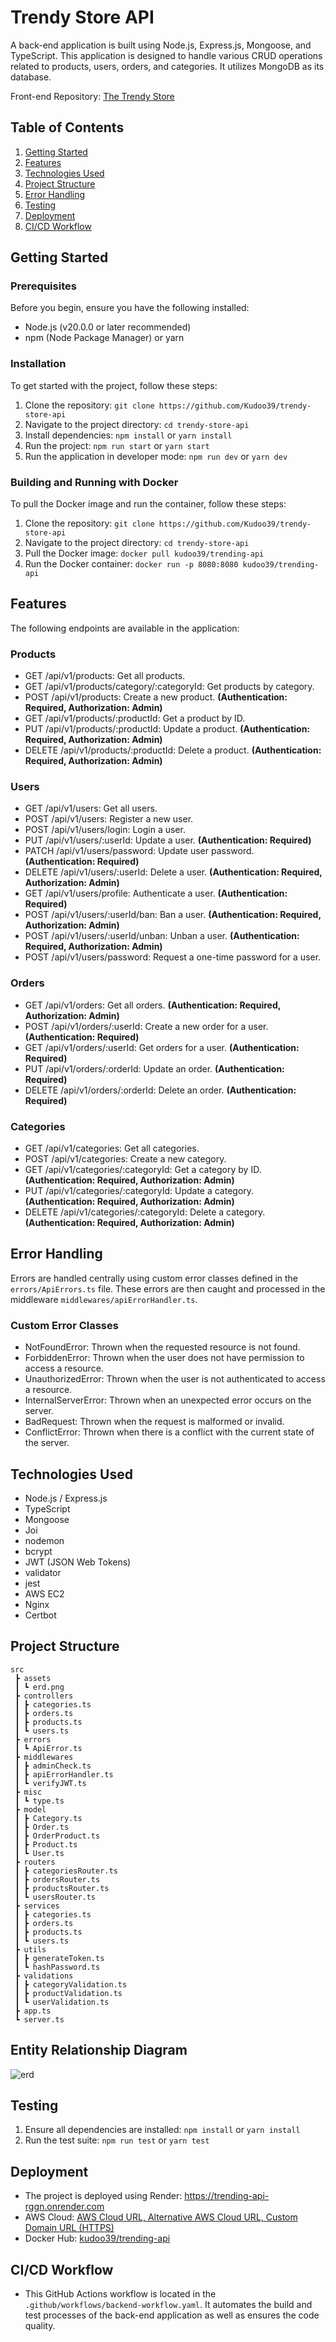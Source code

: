 # Trendy Store API

A back-end application is built using Node.js, Express.js, Mongoose, and TypeScript. This application is designed to handle various CRUD operations related to products, users, orders, and categories. It utilizes MongoDB as its database.

Front-end Repository: [The Trendy Store](https://github.com/Kudoo39/the-trendy-store)

## Table of Contents

1. [Getting Started](#getting-started)
2. [Features](#features)
3. [Technologies Used](#technologies-used)
4. [Project Structure](#project-structure)
5. [Error Handling](#error-handling)
6. [Testing](#testing)
7. [Deployment](#deployment)
8. [CI/CD Workflow](#ci-cd-workflow)

## Getting Started

### Prerequisites

Before you begin, ensure you have the following installed:

- Node.js (v20.0.0 or later recommended)
- npm (Node Package Manager) or yarn


### Installation

To get started with the project, follow these steps:

1. Clone the repository: `git clone https://github.com/Kudoo39/trendy-store-api`
2. Navigate to the project directory: `cd trendy-store-api`
3. Install dependencies: `npm install` or `yarn install`
4. Run the project: `npm run start` or `yarn start`
5. Run the application in developer mode: `npm run dev` or `yarn dev`

### Building and Running with Docker

To pull the Docker image and run the container, follow these steps:

1. Clone the repository: `git clone https://github.com/Kudoo39/trendy-store-api`
2. Navigate to the project directory: `cd trendy-store-api`
3. Pull the Docker image: `docker pull kudoo39/trending-api`
4. Run the Docker container: `docker run -p 8080:8080 kudoo39/trending-api`

## Features

The following endpoints are available in the application:

### Products

- GET /api/v1/products: Get all products.
- GET /api/v1/products/category/:categoryId: Get products by category.
- POST /api/v1/products: Create a new product. **(Authentication: Required, Authorization: Admin)**
- GET /api/v1/products/:productId: Get a product by ID. 
- PUT /api/v1/products/:productId: Update a product. **(Authentication: Required, Authorization: Admin)**
- DELETE /api/v1/products/:productId: Delete a product. **(Authentication: Required, Authorization: Admin)**

### Users

- GET /api/v1/users: Get all users.
- POST /api/v1/users: Register a new user.
- POST /api/v1/users/login: Login a user.
- PUT /api/v1/users/:userId: Update a user. **(Authentication: Required)**
- PATCH /api/v1/users/password: Update user password. **(Authentication: Required)**
- DELETE /api/v1/users/:userId: Delete a user. **(Authentication: Required, Authorization: Admin)**
- GET /api/v1/users/profile: Authenticate a user. **(Authentication: Required)**
- POST /api/v1/users/:userId/ban: Ban a user. **(Authentication: Required, Authorization: Admin)**
- POST /api/v1/users/:userId/unban: Unban a user. **(Authentication: Required, Authorization: Admin)**
- POST /api/v1/users/password: Request a one-time password for a user.

### Orders

- GET /api/v1/orders: Get all orders. **(Authentication: Required, Authorization: Admin)**
- POST /api/v1/orders/:userId: Create a new order for a user. **(Authentication: Required)**
- GET /api/v1/orders/:userId: Get orders for a user. **(Authentication: Required)**
- PUT /api/v1/orders/:orderId: Update an order. **(Authentication: Required)**
- DELETE /api/v1/orders/:orderId: Delete an order. **(Authentication: Required)**

### Categories

- GET /api/v1/categories: Get all categories.
- POST /api/v1/categories: Create a new category.
- GET /api/v1/categories/:categoryId: Get a category by ID. **(Authentication: Required, Authorization: Admin)**
- PUT /api/v1/categories/:categoryId: Update a category. **(Authentication: Required, Authorization: Admin)**
- DELETE /api/v1/categories/:categoryId: Delete a category. **(Authentication: Required, Authorization: Admin)**

## Error Handling

Errors are handled centrally using custom error classes defined in the `errors/ApiErrors.ts` file. These errors are then caught and processed in the middleware `middlewares/apiErrorHandler.ts`.

### Custom Error Classes

- NotFoundError: Thrown when the requested resource is not found.
- ForbiddenError: Thrown when the user does not have permission to access a resource.
- UnauthorizedError: Thrown when the user is not authenticated to access a resource.
- InternalServerError: Thrown when an unexpected error occurs on the server.
- BadRequest: Thrown when the request is malformed or invalid.
- ConflictError: Thrown when there is a conflict with the current state of the server.

## Technologies Used

- Node.js / Express.js
- TypeScript
- Mongoose
- Joi
- nodemon
- bcrypt
- JWT (JSON Web Tokens)
- validator
- jest
- AWS EC2
- Nginx
- Certbot

## Project Structure

```
src
 ┣ assets
 ┃ ┗ erd.png
 ┣ controllers
 ┃ ┣ categories.ts
 ┃ ┣ orders.ts
 ┃ ┣ products.ts
 ┃ ┗ users.ts
 ┣ errors
 ┃ ┗ ApiError.ts
 ┣ middlewares
 ┃ ┣ adminCheck.ts
 ┃ ┣ apiErrorHandler.ts
 ┃ ┗ verifyJWT.ts
 ┣ misc
 ┃ ┗ type.ts
 ┣ model
 ┃ ┣ Category.ts
 ┃ ┣ Order.ts
 ┃ ┣ OrderProduct.ts
 ┃ ┣ Product.ts
 ┃ ┗ User.ts
 ┣ routers
 ┃ ┣ categoriesRouter.ts
 ┃ ┣ ordersRouter.ts
 ┃ ┣ productsRouter.ts
 ┃ ┗ usersRouter.ts
 ┣ services
 ┃ ┣ categories.ts
 ┃ ┣ orders.ts
 ┃ ┣ products.ts
 ┃ ┗ users.ts
 ┣ utils
 ┃ ┣ generateToken.ts
 ┃ ┗ hashPassword.ts
 ┣ validations
 ┃ ┣ categoryValidation.ts
 ┃ ┣ productValidation.ts
 ┃ ┗ userValidation.ts
 ┣ app.ts
 ┗ server.ts
 ```

 ## Entity Relationship Diagram

 ![erd](./src/assets/erd.png)

 ## Testing

1. Ensure all dependencies are installed: `npm install` or `yarn install`
2. Run the test suite: `npm run test` or `yarn test`

 ## Deployment

 - The project is deployed using Render: https://trending-api-rggn.onrender.com
 - AWS Cloud: [AWS Cloud URL, ](http://ec2-51-20-223-48.eu-north-1.compute.amazonaws.com:8080)[Alternative AWS Cloud URL, ](http://51.20.223.48:8080/)[Custom Domain URL (HTTPS)](trendingapi.chickenkiller.com)
 - Docker Hub: [kudoo39/trending-api](https://hub.docker.com/r/kudoo39/trending-api)

 ## CI/CD Workflow

 - This GitHub Actions workflow is located in the `.github/workflows/backend-workflow.yaml`. It automates the build and test processes of the back-end application as well as ensures the code quality.

